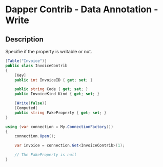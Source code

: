 # Dapper Contrib - Data Annotation - Write

## Description
Specifie if the property is writable or not.

```csharp
[Table("Invoice")]
public class InvoiceContrib
{
	[Key]
	public int InvoiceID { get; set; }

	public string Code { get; set; }
	public InvoiceKind Kind { get; set; }

	[Write(false)]
	[Computed]
	public string FakeProperty { get; set; }
}

using (var connection = My.ConnectionFactory())
{
	connection.Open();

	var invoice = connection.Get<InvoiceContrib>(1);

	// The FakeProperty is null
}
```